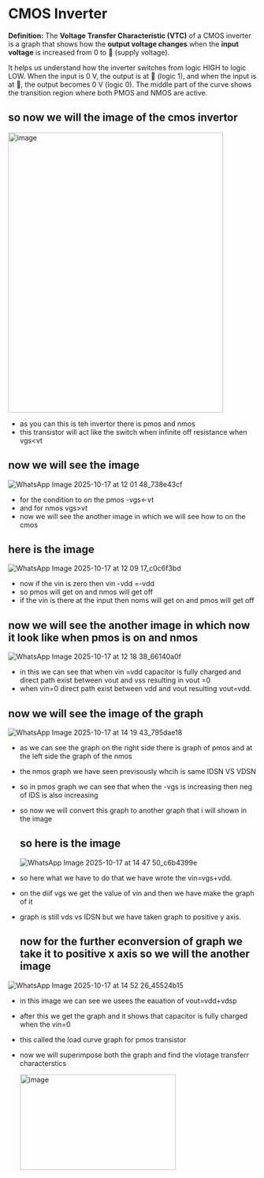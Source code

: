
# CMOS Inverter 
**Definition:**
The **Voltage Transfer Characteristic (VTC)** of a CMOS inverter is a graph that shows how the **output voltage changes** when the **input voltage** is increased from 0 to 🔋 (supply voltage).

It helps us understand how the inverter switches from logic HIGH to logic LOW. When the input is 0 V, the output is at 🔋 (logic 1), and when the input is at 🔋, the output becomes 0 V (logic 0). The middle part of the curve shows the transition region where both PMOS and NMOS are active.



  ## so now we will the image of the cmos invertor

  <img width="436" height="568" alt="image" src="https://github.com/user-attachments/assets/044844aa-3437-4651-b47e-2e0c12303074" />


   -  as you can this is teh invertor there is pmos and nmos
   -  this transistor will act like the switch when infinite off resistance when vgs<vt


 ##  now we will see the image 

   ![WhatsApp Image 2025-10-17 at 12 01 48_738e43cf](https://github.com/user-attachments/assets/653cd798-079e-4b8a-a919-526d3cf3852e)


- for the condition to on the pmos -vgs<-vt
- and for nmos vgs>vt
- now we will see the another image in which we will see how to on the cmos 
  
## here is the image

![WhatsApp Image 2025-10-17 at 12 09 17_c0c6f3bd](https://github.com/user-attachments/assets/d379f340-aaa1-42fb-bb15-88098aab4dec)

-  now if the vin is zero then vin -vdd =-vdd
-  so pmos will get on and nmos will get off
-  if the vin is  there  at the input  then noms will get on and pmos will get off

## now we will see the another image in which now it look like when pmos is on and nmos 

![WhatsApp Image 2025-10-17 at 12 18 38_66140a0f](https://github.com/user-attachments/assets/d2a23e3e-3b44-48a9-83d2-d7625598d551)

  - in this we can see that when vin =vdd capacitor is fully charged and direct path exist between vout and vss resulting in vout =0
  - when vin=0 direct path exist between vdd and vout resulting vout=vdd.
    


## now we will see the image of the graph

![WhatsApp Image 2025-10-17 at 14 19 43_795dae18](https://github.com/user-attachments/assets/87ffbfaf-b452-458a-b325-5c6e9acae439)

- as we can see the graph on the right side there is graph of pmos and at the left side the
   graph of the nmos
- the nmos graph we have seen previsously whcih is same IDSN VS VDSN
- so in pmos graph we can see that when the -vgs is increasing then neg of IDS  is also increasing
- so now we will convert this graph to another graph that i will shown in the image

  ## so here is the image


  ![WhatsApp Image 2025-10-17 at 14 47 50_c6b4399e](https://github.com/user-attachments/assets/7b75e309-679e-4240-a806-76e0fd26e455)


 - so here what we have to do that we have wrote the vin=vgs+vdd.
 - on the diif vgs we get the value of vin and then we have make the graph of it
 - graph is still vds vs IDSN but we have taken graph to positive y axis.

   ## now for the further econversion of graph we take it to positive x axis so we will the another image


 ![WhatsApp Image 2025-10-17 at 14 52 26_45524b15](https://github.com/user-attachments/assets/49a9435a-5059-4bed-b84b-c65fd013b26f)

- in this image we can see we usees the eauation of vout=vdd+vdsp
- after this we get the graph and it shows that capacitor is fully charged when the vin=0
- this called the load curve graph for pmos transistor
- now we will superimpose both the graph and find the vlotage transferr characterstics


   <img width="316" height="194" alt="image" src="https://github.com/user-attachments/assets/a5bc5ab8-9601-45a1-9350-65e8bb89ecf8" />














   






  




 

   





  


  

















  

